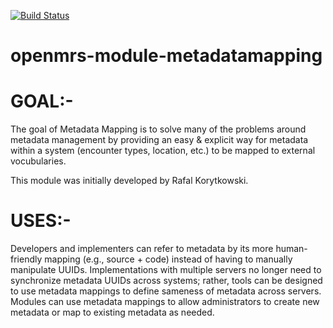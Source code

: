 [![Build Status](https://travis-ci.org/openmrs/openmrs-module-metadatamapping.svg?branch=master)](https://travis-ci.org/openmrs/openmrs-module-metadatamapping)

openmrs-module-metadatamapping
==============================
GOAL:-
=====
The goal of Metadata Mapping is to solve many of the problems around metadata management by providing an easy & explicit way for metadata within a system (encounter types, location, etc.) to be mapped to external vocubularies.

This module was initially developed by Rafal Korytkowski.

USES:-
=====
Developers and implementers can refer to metadata by its more human-friendly mapping (e.g., source + code) instead of having to manually manipulate UUIDs.
Implementations with multiple servers no longer need to synchronize metadata UUIDs across systems; rather, tools can be designed to use metadata mappings to define sameness of metadata across servers.
Modules can use metadata mappings to allow administrators to create new metadata or map to existing metadata as needed.


